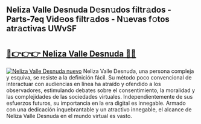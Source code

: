 ## Neliza Valle Desnuda D𝚎sn𝚞dos filtr𝚊dos - Parts-7eq Vid𝚎os filtr𝚊dos - N𝚞evas f𝚘tos atr𝚊ctivas UWvSF

# <h2><a href="http://mbd2qsg.tromn.icu/?c=Neliza+Valle+Desnuda">🔗👉👉👉 Neliza Valle Desnuda 🔗🔗</a></h2>

[![Neliza Valle Desnuda nuevo](https://i.imgur.com/pEAQMta.gif)](http://mbd2qsg.tromn.icu/?c=Neliza+Valle+Desnuda)
Neliza Valle Desnuda, una persona compleja y esquiva, se resiste a la definición fácil. Su método poco convencional de interactuar con audiencias en línea ha atraído y ofendido a los observadores, estimulando debates sobre el consentimiento, la moralidad y las complejidades de las sociedades virtuales. Independientemente de sus esfuerzos futuros, su importancia en la era digital es innegable. Armado con una dedicación inquebrantable y un atractivo innegable, el alcance de Neliza Valle Desnuda en el mundo virtual es vasto.
